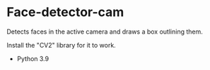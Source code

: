# Face-detector-cam
Detects faces in the active camera and draws a box outlining them.

Install the "CV2" library for it to work.


- Python 3.9
